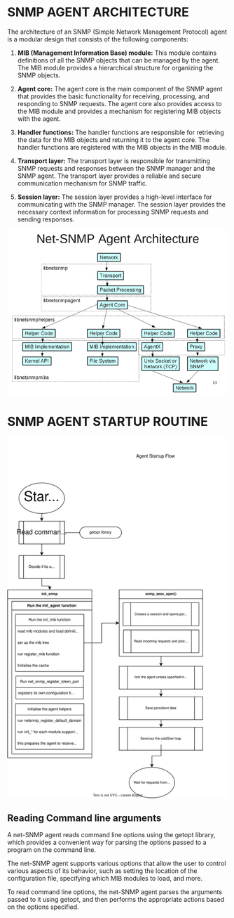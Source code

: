 # SNMP AGENT ARCHITECTURE
The architecture of an SNMP (Simple Network Management Protocol) agent is a modular design that consists of the following components:

1. **MIB (Management Information Base) module:** This module contains definitions of all the SNMP objects that can be managed by the agent. The MIB module provides a hierarchical structure for organizing the SNMP objects.

2. **Agent core:** The agent core is the main component of the SNMP agent that provides the basic functionality for receiving, processing, and responding to SNMP requests. The agent core also provides access to the MIB module and provides a mechanism for registering MIB objects with the agent.

3. **Handler functions:** The handler functions are responsible for retrieving the data for the MIB objects and returning it to the agent core. The handler functions are registered with the MIB objects in the MIB module.

4. **Transport layer:** The transport layer is responsible for transmitting SNMP requests and responses between the SNMP manager and the SNMP agent. The transport layer provides a reliable and secure communication mechanism for SNMP traffic.

5. **Session layer:** The session layer provides a high-level interface for communicating with the SNMP manager. The session layer provides the necessary context information for processing SNMP requests and sending responses.

![agent architecture](Agent-architecture.png)

# SNMP AGENT STARTUP ROUTINE
![ageent_flow_chart](Basic_Agent_workflow.svg)

## Reading Command line arguments
A net-SNMP agent reads command line options using the getopt library, which provides a convenient way for parsing the options passed to a program on the command line.

The net-SNMP agent supports various options that allow the user to control various aspects of its behavior, such as setting the location of the configuration file, specifying which MIB modules to load, and more.

To read command line options, the net-SNMP agent parses the arguments passed to it using getopt, and then performs the appropriate actions based on the options specified.
